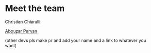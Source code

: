 # Meet the team

Christian Chiarulli

[Abouzar Parvan](https://github.com/abzcoding/)

(other devs pls make pr and add your name and a link to whatever you want)
